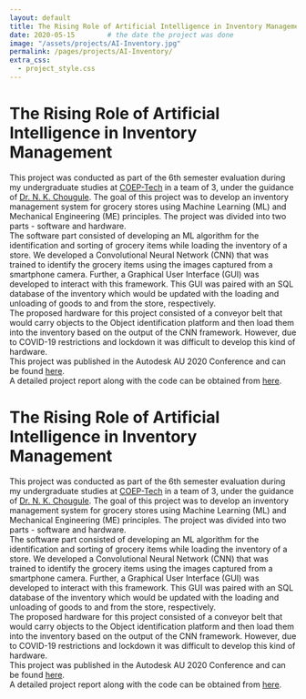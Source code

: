 ```yaml
---
layout: default
title: The Rising Role of Artificial Intelligence in Inventory Management
date: 2020-05-15        # the date the project was done
image: "/assets/projects/AI-Inventory.jpg"
permalink: /pages/projects/AI-Inventory/
extra_css:
  - project_style.css
---
```


<!-- paste the body from AI-Inventory.html here -->
<div class="content_desktop">
    <div class="projects">
        <h1>The Rising Role of Artificial Intelligence in Inventory Management</h1>
        <p>
            This project was conducted as part of the 6th semester evaluation during my undergraduate studies at <a href="https://www.coep.org.in/">COEP-Tech</a> in a team of 3,
            under the guidance of <a href="https://scholar.google.co.in/citations?user=fvFhvSEAAAAJ&hl=en">Dr. N. K. Chougule</a>. The goal of this project was to develop an 
            inventory management system for grocery stores using Machine Learning (ML) and Mechanical Engineering (ME) principles. The project was divided into two parts - 
            software and hardware.<br>
            The software part consisted of developing an ML algorithm for the identification and sorting of grocery items while loading the inventory of a store. We developed a
            Convolutional Neural Network (CNN) that was trained to identify the grocery items using the images captured from a smartphone camera. Further, a Graphical User 
            Interface (GUI) was developed to interact with this framework. This GUI was paired with an SQL database of the inventory which would be updated with the loading and
            unloading of goods to and from the store, respectively.<br>
            The proposed hardware for this project consisted of a conveyor belt that would carry objects to the Object identification platform and then load them into the inventory 
            based on the output of the CNN framework. However, due to COVID-19 restrictions and lockdown it was difficult to develop this kind of hardware.<br>
            This project was published in the Autodesk AU 2020 Conference and can be found <a href="https://www.autodesk.com/autodesk-university/article/Rising-Role-Artificial-Intelligence-Inventory-Management-2020">here</a>.<br>
            A detailed project report along with the code can be obtained from <a href="https://www.researchgate.net/publication/357554750_The_Rising_Role_of_Artificial_Intelligence_in_Inventory_Management">here</a>.
        </p>
    </div>
</div>
<!-- Page content for mobile-->
<div class="content_mobile">
    <div class="projects_mobile">
        <h1>The Rising Role of Artificial Intelligence in Inventory Management</h1>
        <p>
            This project was conducted as part of the 6th semester evaluation during my undergraduate studies at <a href="https://www.coep.org.in/">COEP-Tech</a> in a team of 3,
            under the guidance of <a href="https://scholar.google.co.in/citations?user=fvFhvSEAAAAJ&hl=en">Dr. N. K. Chougule</a>. The goal of this project was to develop an 
            inventory management system for grocery stores using Machine Learning (ML) and Mechanical Engineering (ME) principles. The project was divided into two parts - 
            software and hardware.<br>
            The software part consisted of developing an ML algorithm for the identification and sorting of grocery items while loading the inventory of a store. We developed a
            Convolutional Neural Network (CNN) that was trained to identify the grocery items using the images captured from a smartphone camera. Further, a Graphical User 
            Interface (GUI) was developed to interact with this framework. This GUI was paired with an SQL database of the inventory which would be updated with the loading and
            unloading of goods to and from the store, respectively.<br>
            The proposed hardware for this project consisted of a conveyor belt that would carry objects to the Object identification platform and then load them into the inventory 
            based on the output of the CNN framework. However, due to COVID-19 restrictions and lockdown it was difficult to develop this kind of hardware.<br>
            This project was published in the Autodesk AU 2020 Conference and can be found <a href="https://www.autodesk.com/autodesk-university/article/Rising-Role-Artificial-Intelligence-Inventory-Management-2020">here</a>.<br>
            A detailed project report along with the code can be obtained from <a href="https://www.researchgate.net/publication/357554750_The_Rising_Role_of_Artificial_Intelligence_in_Inventory_Management">here</a>.
        </p>
    </div>
</div>

